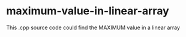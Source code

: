 # maximum-value-in-linear-array
This .cpp source code could find the MAXIMUM value in a linear array
